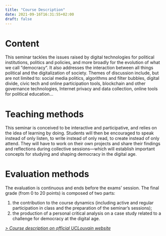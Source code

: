 ```yaml
---
title: "Course Description"
date: 2021-09-16T16:31:55+02:00
draft: false
---
```



# Content

This seminar tackles the issues raised by digital technologies for political institutions, politics and policies, and more broadly for the evolution of what we call “democracy“. It also addresses the interaction between all things political and the digitalization of society.
Themes of discussion include, but are not limited to: social media politics, algorithms and filter bubbles, digital divide, civic tech and online participation tools, blockchain and other governance technologies, Internet privacy and data collection, online tools for political education…


# Teaching methods

This seminar is conceived to be interactive and participative, and relies on the idea of learning by doing. Students will then be encouraged to speak instead of only listen, to write instead of only read, to create instead of only attend. They will have to work on their own projects and share their findings and reflections during collective sessions—which will establish important concepts for studying and shaping democracy in the digital age. 


# Evaluation methods

The evaluation is continuous and ends before the exams’ session. The final grade (from 0 to 20 points) is composed of two parts:

1. the contribution to the course dynamics (including active and regular participation in class and the preparation of the seminar’s sessions);
2. the production of a personal critical analysis on a case study related to a challenge for democracy at the digital age.

_[> Course description on official UCLouvain website](https://uclouvain.be/en-cours-2022-lspri2224)_